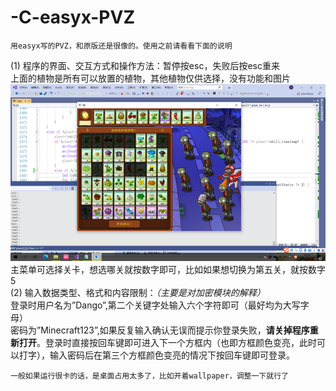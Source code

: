 # -C-easyx-PVZ

`用easyx写的PVZ，和原版还是很像的。使用之前请看看下面的说明`

(1)  程序的界面、交互方式和操作方法：暂停按esc，失败后按esc重来  
上面的植物是所有可以放置的植物，其他植物仅供选择，没有功能和图片  
 ![](https://github.com/DangoD0/-C-easyx-PVZ/blob/main/Release/Map/image.png)  
主菜单可选择关卡，想选哪关就按数字即可，比如如果想切换为第五关，就按数字5  
(2)  输入数据类型、格式和内容限制：_（主要是对加密模块的解释）_  
登录时用户名为”Dango”,第二个关键字处输入六个字符即可（最好均为大写字母）  
密码为”Minecraft123”,如果反复输入确认无误而提示你登录失败，**请关掉程序重新打开**。登录时直接按回车键即可进入下一个方框内（也即方框颜色变亮，此时可以打字），输入密码后在第三个方框颜色变亮的情况下按回车键即可登录。  
  
  
  `一般如果运行很卡的话，是桌面占用太多了，比如开着wallpaper，调整一下就行了`
